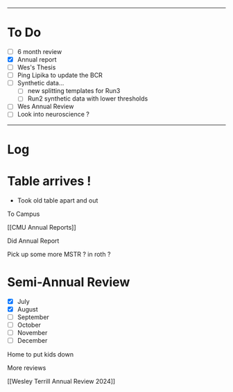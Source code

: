 

---
# To Do

- [ ] 6 month review
- [x]  Annual report
- [ ]  Wes's Thesis
- [ ] Ping Lipika to update the BCR
- [ ] Synthetic data... 
	- [ ] new splitting templates for Run3 
	- [ ] Run2 synthetic data with lower thresholds
- [ ] Wes Annual Review
- [ ] Look into neuroscience ?
---

# Log

# Table arrives !
- Took old table apart and out

To Campus

[[CMU Annual Reports]]

Did Annual Report  

Pick up some more MSTR ? in roth ?

# Semi-Annual Review
- [x] July 
- [x] August 
- [ ] September 
- [ ] October
- [ ] November
- [ ] December

Home to put kids down

More reviews

[[Wesley Terrill Annual Review 2024]]

